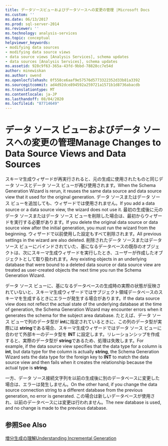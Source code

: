```yaml
---
title: データソースビューおよびデータソースへの変更の管理 |Microsoft Docs
ms.custom: ''
ms.date: 06/13/2017
ms.prod: sql-server-2014
ms.reviewer: ''
ms.technology: analysis-services
ms.topic: conceptual
helpviewer_keywords:
- modifying data sources
- modifying data source views
- data source views [Analysis Services], schema updates
- data sources [Analysis Services], schema updates
ms.assetid: 928c9f63-365a-43fd-9bbd-78828cc7e54d
author: minewiskan
ms.author: owend
ms.openlocfilehash: 0f558ce6aaf9e57576d5773322352d33b81a3392
ms.sourcegitcommit: ad4d92dce894592a259721a1571b1d8736abacdb
ms.translationtype: MT
ms.contentlocale: ja-JP
ms.lasthandoff: 08/04/2020
ms.locfileid: "87714649"
---
```

# <a name="manage-changes-to-data-source-views-and-data-sources"></a><span data-ttu-id="d8ee4-102">データ ソース ビューおよびデータ ソースへの変更の管理</span><span class="sxs-lookup"><span data-stu-id="d8ee4-102">Manage Changes to Data Source Views and Data Sources</span></span>
  <span data-ttu-id="d8ee4-103">スキーマ生成ウィザードが再実行されると、元の生成に使用されたものと同じデータ ソースとデータ ソース ビューが再び使用されます。</span><span class="sxs-lookup"><span data-stu-id="d8ee4-103">When the Schema Generation Wizard is rerun, it reuses the same data source and data source view that it used for the original generation.</span></span> <span data-ttu-id="d8ee4-104">データ ソースまたはデータ ソース ビューを追加しても、ウィザードでは使用されません。</span><span class="sxs-lookup"><span data-stu-id="d8ee4-104">If you add a data source or a data source view, the wizard does not use it.</span></span> <span data-ttu-id="d8ee4-105">最初の生成後に元のデータ ソースまたはデータ ソース ビューを削除した場合は、最初からウィザードを実行する必要があります。</span><span class="sxs-lookup"><span data-stu-id="d8ee4-105">If you delete the original data source or data source view after the initial generation, you must run the wizard from the beginning.</span></span> <span data-ttu-id="d8ee4-106">ウィザードで以前使用した設定もすべて削除されます。</span><span class="sxs-lookup"><span data-stu-id="d8ee4-106">All previous settings in the wizard are also deleted.</span></span> <span data-ttu-id="d8ee4-107">削除されたデータ ソースまたはデータ ソース ビューにバインドされていた、基になるデータベースの既存のオブジェクトは、次にスキーマ生成ウィザードを実行したとき、ユーザーが作成したオブジェクトとして取り扱われます。</span><span class="sxs-lookup"><span data-stu-id="d8ee4-107">Any existing objects in an underlying database that were bound to a deleted data source or data source view are treated as user-created objects the next time you run the Schema Generation Wizard.</span></span>  
  
 <span data-ttu-id="d8ee4-108">データ ソース ビューに、基になるデータベースの生成時の実際の状態が反映されていないと、スキーマ生成ウィザードではサブジェクト領域データベースのスキーマを生成するときにエラーが発生する場合があります。</span><span class="sxs-lookup"><span data-stu-id="d8ee4-108">If the data source view does not reflect the actual state of the underlying database at the time of generation, the Schema Generation Wizard may encounter errors when it generates the schema for the subject area database.</span></span> <span data-ttu-id="d8ee4-109">たとえば、データ ソース ビューで列のデータ型が **int**に指定されているときに、この列のデータ型が実際には **string**である場合、スキーマ生成ウィザードではデータ ソース ビューに合わせて外部キーのデータ型を **INT** に設定します。リレーションシップを作成すると、実際のデータ型が **string**であるため、処理は失敗します。</span><span class="sxs-lookup"><span data-stu-id="d8ee4-109">For example, if the data source view specifies that the data type for a column is **int**, but data type for the column is actually **string**, the Schema Generation Wizard sets the data type for the foreign key to **INT** to match the data source view and then fails when it creates the relationship because the actual type is **string**.</span></span>  
  
 <span data-ttu-id="d8ee4-110">一方、データ ソース接続文字列を以前の生成後に別のデータベースに変更した場合は、エラーは発生しません。</span><span class="sxs-lookup"><span data-stu-id="d8ee4-110">On the other hand, if you change the data source connection string to a different database from the previous generation, no error is generated.</span></span> <span data-ttu-id="d8ee4-111">この場合は新しいデータベースが使用され、以前のデータベースには変更は行われません。</span><span class="sxs-lookup"><span data-stu-id="d8ee4-111">The new database is used, and no change is made to the previous database.</span></span>  
  
## <a name="see-also"></a><span data-ttu-id="d8ee4-112">参照</span><span class="sxs-lookup"><span data-stu-id="d8ee4-112">See Also</span></span>  
 [<span data-ttu-id="d8ee4-113">増分生成の理解</span><span class="sxs-lookup"><span data-stu-id="d8ee4-113">Understanding Incremental Generation</span></span>](understanding-incremental-generation.md)  
  
  
